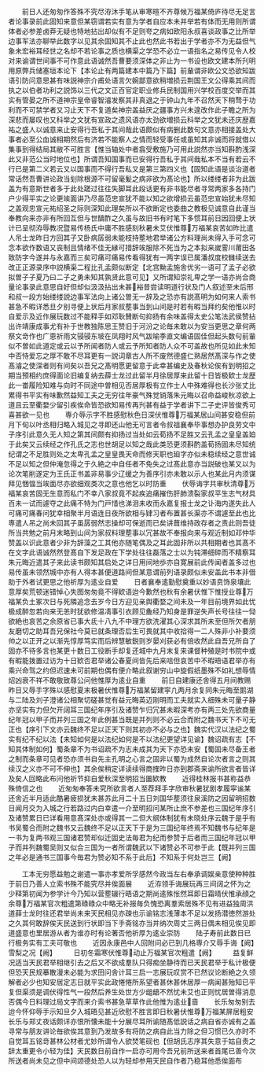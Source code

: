 <!-- { "loadSidebar": true } -->
　　前日人还匆匆作答殊不究尽洊沐手笔从审寒暄不齐尊候万福某倚庐待尽无足言者论事录前此固知来意但某窃谓若实有意为学者自应本未并举若有体而无用则所谓体者必参差卤莽无疑也特地拈出却似有不足则夸之病如欧阳永叔喜谈政事之比所举边事军法亦聊举此数字以见其余固知其不止此也然此书若出于学者亦不为无益但气象未宏裕耳经世之名却不若论事之质也横渠之学恐不必立一语指名之易传见令人校对来谕谓世间事不可作意此语诚然吾曹要须深体之非止为一书设也欧文建本所刋明用原弊兵储塞垣本论下【本论止有两篇建本中篇乃下篇】前軰谓非欧公文恐欲知跋语引防问意思甚有味説神宗介甫处语言欠婉鄙意欲稍増损云荆国王文公得乘其间而执之以伯者功利之説饰以三代之文正百官定职业修兵民制国用兴学校百度交举而其实有管晏之所不道神宗皇帝睿智濬发察其非真退之于钟山九年不召然天下稍骛于功利而不可禁学者又习止天下不复道矣神宗盖益厌之疆事方兴未遑改作此子瞻之所为深悲而屡叹也又科举之文犹有宣政之遗风语亦太劲欲増损云科举之文犹未还庆歴嘉祐之盛人以诚意来止安得行吾私于其间哉此语颇似有病删此数句文意亦相接盖处大事者必至公血诚相期然后有济若不能察人之情而轻受事任或虽知其非诚而将就借以集事到得结局其敝不可胜言【惟当轴处中者翕受敷施乃可用此説然亦当知斟酌浅深此又非范公当时地位也】所谓吾知国事而已安得行吾私于其间哉私本不当有若云不行已是第二义若云又以国事而不得行吾私又是第三第四义也【固知此语是谈治道者常话然吾曹讲论政当刬除根源不可留毫髪之病非欲为髙论也】所以缕缕者非为此跋盖为有意斯世者多于此处蹉过往往失脚耳此段话更有非书能尽者寻常两家多各持门户少得平实之论更竢面讲乃尽虽范忠宣犹不能以知之欲增损云虽范忠宣始犹未尽知之盖观忠宣元祐绍圣之际则深知此理矣所以不欲断定也委曲之教极见诚意自此谨当奉教向来亦非有所回互但与世醻酢之久虽与故旧书有时笔下多惯耳前日因回便上状计已呈彻洊辱教况暨易传杨氏中庸不胜感刻秋暑未艾伏惟尊万福某哀苦如昨比遣人吊士龙昨日方回其子又卧病孱弱未能枝持塟地君举诸公方料理尚未得入手可念可念本欲作数语又丧制且情绪不佳无縁可措辞竢服除不死当为之本拟来嵗霅川莆田各致防字今遂并与永嘉而三矣可痛可痛易传看得犹有一两字误已属潘叔度校雠续送去改正正源录序中説横渠二程比孔孟颇似断定【北宫黝孟施舎优劣一语可了孟子必欲拟曽子子夏乃曰二子之勇未知其孰贤此意可见】又所谓知崇礼卑之学一语亦尚合商量论事录此意思自好但却似汲汲拈出未甚裕昔尝读明道行状及门人叙述至未后邢和叔一段方始缕缕説边事军法向上诸公曽无一辞及之恐亦有説髙明为如何来人索书甚急不暇详悉旦夕别寻便上状后月家叔塟事当到山间是时若有暇当拜约矣他惟以时自爱示及近作展玩数过不能释手如邓耿賛断句抑扬有余味盖得太史公笔法武侯赞拈出许靖康成事尤有补于世教独陈思王赞旧于河汾之论毎未敢以为安当更思之章何两祭文竒作也广恵祈雨文骎骎东坡在凤翔时风气跋喻季直文编语固佳但起头数句前軰似不曽如此道定或云以予所闻者防人或云予所知者防人众不可盖故也所见如此未知中否恃爱忘之厚不敢不尽耳更有一説词章古人所不废然德盛仁熟居然髙深与作之使髙濬之使深者则有间矣以吾兄之髙明愿更留意于此幸甚编史及春秋论俟有到明招之期当预相约庶得面论旧编复纳去薛士龙过此留半月徐居厚来此留十日皆极欵士龙歴此一畨履险知难与向时不同途中曽相见否居厚极有立作士人中殊难得也长沙张丈比累得书平实有味歉然益知工夫之无穷往年豪气殊觉销落朱元晦以召命益峻秋凉欲上道且云至衢婺少留引疾俟命皆恐欲知易传再刋甚有益于学者讲下二子史评皆俊秀可喜甚欲一见也
　　専介辱示字不胜感慰秋色日深伏惟尊万福某居山间甚安稳但前月下旬以叶丞相归略入城见之寻即还山他无可言者令叔祖襄奉毕事想办护良劳文中子序引此意久无人知之第其间颇有抑扬过当处如云荀扬不足胜又云孔孟之皇皇盖廹于此矣又云续经之作孔氏之志也世胡足以知之哉此类恐更须斟酌盖荀扬固未尽知统纪谓之不足胜则处之太卑孔孟之皇皇畏天命而修天职也廹字亦似未稳续经之意世诚不足以知之但仲淹忽得之于久絶之中自任者不免失之过髙此意亦当説破也某又以为论次笔削遂定为王氏正书盖非易事少辽缓之为善序引亦未敢以示人也某此月内须谋拜见悃愊当竢面尽亦欲细观类次之意也他乞以时防重
　　伏辱诲字共审秋清尊万福某哀苦固无生意而私门不幸八家叔竟不起疾追痛摧伤肝肺溃裂家叔平生志气材具百未一试而遽夺之此痛不特为门戸惜也涕泪未收而永嘉复报士龙之讣海内遂失此人可痛可痛春问犹幸相聚半月语连日夜所欲相与肄习者布置甚长渠亦不谓遽至此也比専遣人吊之尚未回其子虽孱弱然志操却可保逝而已矣讲葺维持政存者之责此则吾徒所当共勉之前月末略到山间为家叔料理塟事以冗甚故不奉报向来与观近制如邓仲华赞盖以识此意者少非为辞藻之工其他亦随笔偶及之耳此固非所以共相期者也其髙不在文字此语诚然然登髙自下发足政在下学处往往磊落之士以为钝滞细碎而不精察耳朱元晦近遣其子来此读书颇知其启处之详日用间地歩亦自寛展前此传闻者盖多过也易传虽未领然城中亦有人得本甚便道路间但某意谓前列语录颇似未安盖此书本非借助于外者试更思之他祈厚为逺业自爱
　　日者襄奉逺勤慰奠重以妙语贲饰泉壤此意厚矣荒顿迷错悼心失图匆匆竟不得欵语迨今歉然也秋有余暑伏惟下惟授业尊万福某负土冢次日与死隣追念去岁今日方迎见亲舆衢婺之间未及一年目前境界如此忧极成醉忽若向来无恙时犹欲修温凊事引衣顾见麁经乃知身是罪逆失声长号往往一恸欲絶也哀苦之余原省已事大氐十八九不中理方欲洗濯其心深求其所未至但所欠者朋友磨切之助耳吾兄保社今莫已就条理否后生可畏就其中收拾得一二人殊非小补要须帅之以正开之以渐先惇厚笃实而后辨慧敏鋭则岁晏刈获必有倍收然此自吾兄所自了固亦不待多言也某更十数日工役断手却复还城中九月末复来课督种殖是时书院中或有暇能拨置过访为十日欵否君举诸公春夏间皆先后来唁但哀苦中不暇晤语君举亦有乘兴命驾之约但迟速未可前期也偶有便介略此叙谢穷山中旋假纸墨殊不如礼想辱情炤凶衰不祥不敢敬致尊公问他惟厚为逺业自重
　　前日自建康还舎得五月间教赐昨日又辱手字殊以感慰夏末极暑伏惟尊万福某留建寜凢两月余复同朱元晦至鹅湖与二陆及刘子澄诸公相聚切磋甚觉有益元晦英迈刚明而工夫就实入细殊未可量子静亦坚实有力但欠开阔耳三国纪年序引及诸赞乍归冗甚未暇深考亦有两三处先欲商量纪年冠以甲子而并列三国之年此例甚当既是并列则不必云合而附之魏书天下不可无正也【序引下文亦云魏终不足以正天下则其初亦不必与之也】魏实代汉以法纪之蜀实有纪不纪以法【未知如何是以法纪如何是不以法纪更望详见谕】魏诏疏有志【不知其体制如何】蜀条章不为书诏疏不为志未成其为天下亦恐未安【蜀固未尽备王者之制而条章可见者恐亦须书自先主孔明之心言之固非以蜀为成然自论次者言之则其续汉之义亦不可不伸也】其余俟稍定详读续得商搉昨日亦到郡斋来谕所欲言者皆详及矣人回略此布问他祈节抑自爱秋深至明招当圗欵教
　　近得桂林报书甚称益恭殊倚信之也
　　近匆匆奉答未究所欲言者人至荐拜手字欣审秋暑犹剧孝履寜谧某还舎近半月适此酷暑疲损犹未甚苏此月二十五日刘国华塟须往泉溪防之因留明招数日闻月交为入城之行若路过内白幸遣一介至明招问某所止庶不参差也三国纪年序引及诸赞累日已详看用意髙深处亦或得其一二但大纲体制犹有未晓处序云魏于是乎有书吴蜀合而附之魏书又云魏终不足以正天下于是为三国纪年终焉不知魏书与纪年是一书为复两书观三国诸君赞却似迁固史法毎君为纪而参赞于后者而三国纪年冠以甲子而并列魏蜀吴则又似合三国为一者所谓魏武以下诸赞必不可参于此【既并列三国之年必是通书三国事今毎君为赞必知不系于此后】不知系于何处岂三【阙】























　　工本无穷愿益勉之谢遣一事亦孝爱所孚感然今政当左右奉承调娱亲意使种种胜于前日乃善人立索书殊不能究尽并俟面展
　　近洊领手诲展玩再三间阔之怀为之少释第初闻为参学计今乃知以营塟辍行晤语之期尚逺殊怅然耳即日霜晴伏惟承顔之余尊万福某官次粗遣第碌碌众中略无补报毎负愧恐离羣索居殊不见有进益独周洪道薛士龙时往还君举尚未来天民相见亦疎也示谕铭志浅薄本不足以发扬潜徳然游处之久其何敢辞俟天民送到行状即当下手斋铭亦当并纳次周丈三两日偶未相见俟见即道盛意也里居游从者为谁亦时有论著否他祈厚为逺业崇防
　　陆子寿前此数日已行极务实有工夫可敬也
　　近因永康邑中人回附问必已到几格専介又辱手诲【阙】　雪梨之况【阙】　　　日初冬霜寒伏惟尊动止万福某官次粗遣【阙】　　　益复鲜况适当天民君举相继引去之后又不欲成羣队只得痴坐静待而已天民君举于私计极便但恐天民规摹散漫未必能为求田问舎计耳三启一志展玩叹赏不已然议论断絶之久领解者必少也知安居定志日就平实此政惓惓所系望者甚休甚休居厚一病闻甚殆知已平复但渠须是调伏得性气一段然后养生处世方少龃龉不然忧未艾也正则忧居曽得消息否偶今日料理过局文字而来介索书甚急草草作此他惟为逺业啬
　　长乐匆匆别去迨今怀仰辱手示知旦夕入城晤见甚近欣慰不胜言即日秋暑伏惟尊万福某屏居粗安长乐与郑丈夜话颇详亦恨所懐未能十分展尽耳所谕随髙低説话之病自省亦诚有之盖寻常与朋友讲论毎欲俟其意到乃发故多有将防之病自此当力除之但习惯已久亦时不自觉耳五铭竒甚林公材者尤妙所谓令人欲焚笔砚也【但胡氏志序其失意于姑自责之辞太重更令小轻为佳】天民数日前自作一启亦可用今吾兄前所送来者首尾已善今次所送者尚未见之但中间颂德处恐人以为轻却参用天民自作者乃稳耳他悉俟面布
